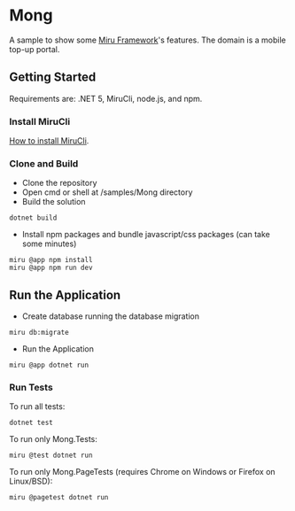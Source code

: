 # Mong

A sample to show some [Miru Framework](https://mirufx.github.io)'s features. The domain is a mobile top-up portal.

## Getting Started

Requirements are: .NET 5, MiruCli, node.js, and npm.

### Install MiruCli

[How to install MiruCli](https://mirufx.github.io/Introduction/GettingStarted.html#installing).

### Clone and Build

* Clone the repository
* Open cmd or shell at /samples/Mong directory
* Build the solution
```
dotnet build
```
* Install npm packages and bundle javascript/css packages (can take some minutes)
```
miru @app npm install
miru @app npm run dev
```

## Run the Application

* Create database running the database migration
```
miru db:migrate
```

* Run the Application
```
miru @app dotnet run
```

### Run Tests

To run all tests:

```
dotnet test
```

To run only Mong.Tests:

```
miru @test dotnet run
```

To run only Mong.PageTests (requires Chrome on Windows or Firefox on Linux/BSD):

```
miru @pagetest dotnet run
``` 


